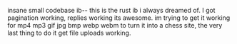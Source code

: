insane small codebase ib-- this is the rust ib i always dreamed of. I got pagination working, replies working its awesome. im trying to get it working for mp4 mp3 gif jpg bmp  webp webm to turn it into a chess site, the very last thing to do it get file uploads working. 
